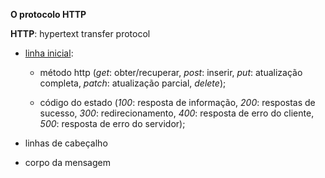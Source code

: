 **O protocolo HTTP**

**HTTP**: hypertext transfer protocol



- <u>linha inicial</u>: 
  
  - método http (*get*: obter/recuperar, *post*: inserir, *put*: atualização completa, *patch*: atualização parcial, *delete*);
  
  - código do estado (*100*: resposta de informação, *200*: respostas de sucesso, *300*: redirecionamento, *400*: resposta de erro do cliente, *500*: resposta de erro do servidor); 

- linhas de cabeçalho

- corpo da mensagem


